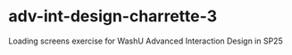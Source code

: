 # adv-int-design-charrette-3
Loading screens exercise for WashU Advanced Interaction Design in SP25
